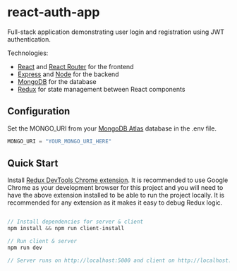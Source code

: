 # react-auth-app

Full-stack application demonstrating user login and registration using JWT authentication.

Technologies:

- [React](https://reactjs.org) and [React Router](https://reacttraining.com/react-router/) for the frontend
- [Express](http://expressjs.com/) and [Node](https://nodejs.org/en/) for the backend
- [MongoDB](https://www.mongodb.com/) for the database
- [Redux](https://redux.js.org/basics/usagewithreact) for state management between React components

## Configuration

Set the MONGO_URI from your [MongoDB Atlas](https://www.mongodb.com/cloud/atlas) database in the .env file.

```javascript
MONGO_URI = "YOUR_MONGO_URI_HERE"
```

## Quick Start

Install [Redux DevTools Chrome extension](https://chrome.google.com/webstore/detail/redux-devtools/lmhkpmbekcpmknklioeibfkpmmfibljd?utm_source=chrome-ntp-icon). 
It is recommended to use Google Chrome as your development browser for this project and you will need to have the above extension installed to be able to run the project locally. It is recommended for any extension as it makes it easy to debug Redux logic.

```javascript

// Install dependencies for server & client
npm install && npm run client-install

// Run client & server
npm run dev

// Server runs on http://localhost:5000 and client on http://localhost:3000 by default
```
